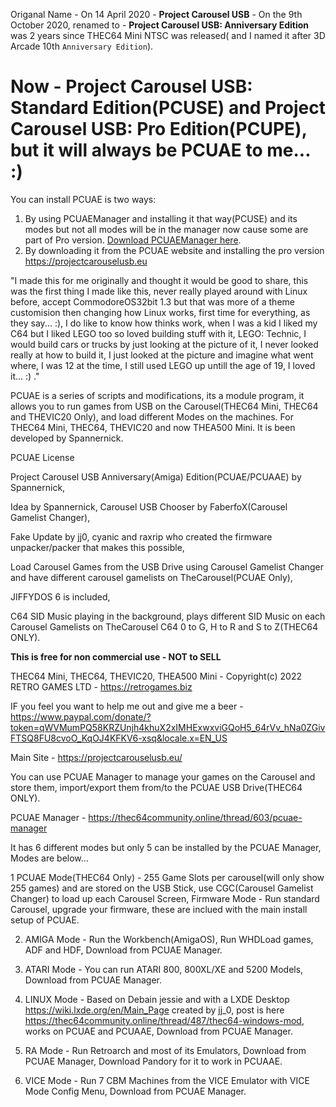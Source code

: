 Origanal Name - On 14 April 2020 - **Project Carousel USB** - On the 9th October 2020, renamed to - **Project Carousel USB: Anniversary Edition** was 2 years since THEC64 Mini NTSC was released( and I named it after 3D Arcade 10th `Anniversary Edition`).

# Now - Project Carousel USB: Standard Edition(PCUSE) and Project Carousel USB: Pro Edition(PCUPE), but it will always be PCUAE to me... :)

You can install PCUAE is two ways:
1. By using PCUAEManager and installing it that way(PCUSE) and its modes but not all modes will be in the manager now cause some are part of Pro version. [Download PCUAEManager here](https://1drv.ms/u/s!AsiWKsjhQ2jelNJtFoF1RSaRBwx5Iw?e=3s5Ja5).
2. By downloading it from the PCUAE website and installing the pro version https://projectcarouselusb.eu

"I made this for me originally and thought it would be good to share, this was the first thing I made like this, never really played around with Linux before, accept CommodoreOS32bit 1.3 but that was more of a theme customision then changing how Linux works, first time for everything, as they say... :), I do like to know how thinks work, when I was a kid I liked my C64 but I liked LEGO too so loved building stuff with it, LEGO: Technic, I would build cars or trucks by just looking at the picture of it, I never looked really at how to build it, I just looked at the picture and imagine what went where, I was 12 at the time, I still used LEGO up untill the age of 19, I loved it... :) ."


PCUAE is a series of scripts and modifications, its a module program, it allows you to run games from USB on the Carousel(THEC64 Mini, THEC64 and THEVIC20 Only), and load different Modes on the machines.
For THEC64 Mini, THEC64, THEVIC20 and now THEA500 Mini. It is been developed by Spannernick.

PCUAE License


Project Carousel USB Anniversary(Amiga) Edition(PCUAE/PCUAAE) by Spannernick, 

Idea by Spannernick, Carousel USB Chooser by FaberfoX(Carousel Gamelist Changer), 

Fake Update by jj0, cyanic and raxrip who created the firmware unpacker/packer that makes this possible, 

Load Carousel Games from the USB Drive using Carousel Gamelist Changer and have different carousel gamelists on TheCarousel(PCUAE Only), 

JIFFYDOS 6 is included, 

C64 SID Music playing in the background, plays different SID Music on each Carousel Gamelists on TheCarousel C64 0 to G, H to R and S to Z(THEC64 ONLY).


**This is free for non commercial use - NOT to SELL**

THEC64 Mini, THEC64, THEVIC20, THEA500 Mini - Copyright(c) 2022 RETRO GAMES LTD - https://retrogames.biz

IF you feel you want to help me out and give me a beer - https://www.paypal.com/donate/?token=qWVMumPQ58KRZUnjh4khuX2xIMHExwxviGQoH5_64rVv_hNa0ZGivFTSQ8FU8cvoO_KqOJ4KFKV6-xsq&locale.x=EN_US

Main Site - https://projectcarouselusb.eu/

You can use PCUAE Manager to manage your games on the Carousel and store them, import/export them from/to the PCUAE USB Drive(THEC64 ONLY).

PCUAE Manager - https://thec64community.online/thread/603/pcuae-manager



It has 6 different modes but only 5 can be installed by the PCUAE Manager, Modes are below...


1 PCUAE Mode(THEC64 Only) - 255 Game Slots per carousel(will only show 255 games) and are stored on the USB Stick, use CGC(Carousel Gamelist Changer) to load up each Carousel Screen, Firmware Mode - Run standard Carousel, upgrade your firmware, these are inclued with the main install setup of PCUAE.

2. AMIGA Mode - Run the Workbench(AmigaOS), Run WHDLoad games, ADF and HDF, Download from PCUAE Manager.


3. ATARI Mode - You can run ATARI 800, 800XL/XE and 5200 Models, Download from PCUAE Manager.


4. LINUX Mode - Based on Debain jessie and with a LXDE Desktop https://wiki.lxde.org/en/Main_Page created by jj_0, post is here https://thec64community.online/thread/487/thec64-windows-mod, works on PCUAE and PCUAAE, Download from PCUAE Manager.


5. RA Mode - Run Retroarch and most of its Emulators, Download from PCUAE Manager, Download Pandory for it to work in PCUAAE.


6. VICE Mode - Run 7 CBM Machines from the VICE Emulator with VICE Mode Config Menu, Download from PCUAE Manager.
